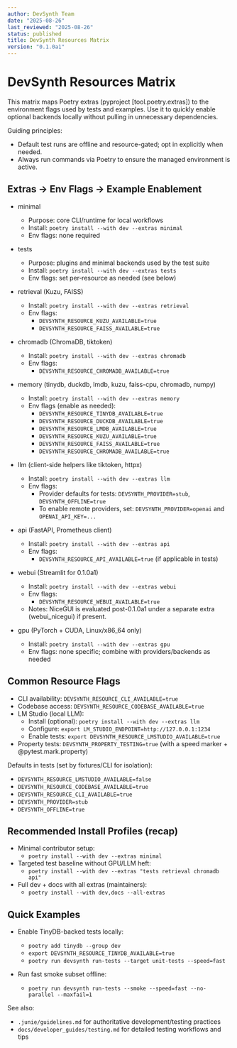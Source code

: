```yaml
---
author: DevSynth Team
date: "2025-08-26"
last_reviewed: "2025-08-26"
status: published
title: DevSynth Resources Matrix
version: "0.1.0a1"
---
```

# DevSynth Resources Matrix

This matrix maps Poetry extras (pyproject [tool.poetry.extras]) to the environment flags used by tests and examples. Use it to quickly enable optional backends locally without pulling in unnecessary dependencies.

Guiding principles:
- Default test runs are offline and resource-gated; opt in explicitly when needed.
- Always run commands via Poetry to ensure the managed environment is active.

## Extras → Env Flags → Example Enablement

- minimal
  - Purpose: core CLI/runtime for local workflows
  - Install: `poetry install --with dev --extras minimal`
  - Env flags: none required

- tests
  - Purpose: plugins and minimal backends used by the test suite
  - Install: `poetry install --with dev --extras tests`
  - Env flags: set per‑resource as needed (see below)

- retrieval (Kuzu, FAISS)
  - Install: `poetry install --with dev --extras retrieval`
  - Env flags:
    - `DEVSYNTH_RESOURCE_KUZU_AVAILABLE=true`
    - `DEVSYNTH_RESOURCE_FAISS_AVAILABLE=true`

- chromadb (ChromaDB, tiktoken)
  - Install: `poetry install --with dev --extras chromadb`
  - Env flags:
    - `DEVSYNTH_RESOURCE_CHROMADB_AVAILABLE=true`

- memory (tinydb, duckdb, lmdb, kuzu, faiss-cpu, chromadb, numpy)
  - Install: `poetry install --with dev --extras memory`
  - Env flags (enable as needed):
    - `DEVSYNTH_RESOURCE_TINYDB_AVAILABLE=true`
    - `DEVSYNTH_RESOURCE_DUCKDB_AVAILABLE=true`
    - `DEVSYNTH_RESOURCE_LMDB_AVAILABLE=true`
    - `DEVSYNTH_RESOURCE_KUZU_AVAILABLE=true`
    - `DEVSYNTH_RESOURCE_FAISS_AVAILABLE=true`
    - `DEVSYNTH_RESOURCE_CHROMADB_AVAILABLE=true`

- llm (client-side helpers like tiktoken, httpx)
  - Install: `poetry install --with dev --extras llm`
  - Env flags:
    - Provider defaults for tests: `DEVSYNTH_PROVIDER=stub`, `DEVSYNTH_OFFLINE=true`
    - To enable remote providers, set: `DEVSYNTH_PROVIDER=openai` and `OPENAI_API_KEY=...`

- api (FastAPI, Prometheus client)
  - Install: `poetry install --with dev --extras api`
  - Env flags:
    - `DEVSYNTH_RESOURCE_API_AVAILABLE=true` (if applicable in tests)

- webui (Streamlit for 0.1.0a1)
  - Install: `poetry install --with dev --extras webui`
  - Env flags:
    - `DEVSYNTH_RESOURCE_WEBUI_AVAILABLE=true`
  - Notes: NiceGUI is evaluated post-0.1.0a1 under a separate extra (webui_nicegui) if present.

- gpu (PyTorch + CUDA, Linux/x86_64 only)
  - Install: `poetry install --with dev --extras gpu`
  - Env flags: none specific; combine with providers/backends as needed

## Common Resource Flags

- CLI availability: `DEVSYNTH_RESOURCE_CLI_AVAILABLE=true`
- Codebase access: `DEVSYNTH_RESOURCE_CODEBASE_AVAILABLE=true`
- LM Studio (local LLM):
  - Install (optional): `poetry install --with dev --extras llm`
  - Configure: `export LM_STUDIO_ENDPOINT=http://127.0.0.1:1234`
  - Enable tests: `export DEVSYNTH_RESOURCE_LMSTUDIO_AVAILABLE=true`
- Property tests: `DEVSYNTH_PROPERTY_TESTING=true` (with a speed marker + @pytest.mark.property)

Defaults in tests (set by fixtures/CLI for isolation):
- `DEVSYNTH_RESOURCE_LMSTUDIO_AVAILABLE=false`
- `DEVSYNTH_RESOURCE_CODEBASE_AVAILABLE=true`
- `DEVSYNTH_RESOURCE_CLI_AVAILABLE=true`
- `DEVSYNTH_PROVIDER=stub`
- `DEVSYNTH_OFFLINE=true`

## Recommended Install Profiles (recap)

- Minimal contributor setup:
  - `poetry install --with dev --extras minimal`
- Targeted test baseline without GPU/LLM heft:
  - `poetry install --with dev --extras "tests retrieval chromadb api"`
- Full dev + docs with all extras (maintainers):
  - `poetry install --with dev,docs --all-extras`

## Quick Examples

- Enable TinyDB-backed tests locally:
  - `poetry add tinydb --group dev`
  - `export DEVSYNTH_RESOURCE_TINYDB_AVAILABLE=true`
  - `poetry run devsynth run-tests --target unit-tests --speed=fast`

- Run fast smoke subset offline:
  - `poetry run devsynth run-tests --smoke --speed=fast --no-parallel --maxfail=1`

See also:
- `.junie/guidelines.md` for authoritative development/testing practices
- `docs/developer_guides/testing.md` for detailed testing workflows and tips
